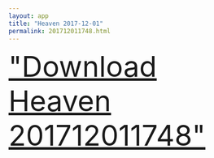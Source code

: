 ```yaml
---
layout: app
title: "Heaven 2017-12-01"
permalink: 201712011748.html
---
```

<div class="pure-g">
    <div class="pure-u-1-1" style="font-size: 4em">
        <a class="pure-button-primary" href="itms-services://?action=download-manifest&url=https%3A%2F%2Flitsungyisigono.github.io%2FTestScript%2Fmanifests%2F201712011748.plist"><i class="fa fa-download" aria-hidden="true"></i>"Download Heaven 201712011748"</a>
    </div>
</div>